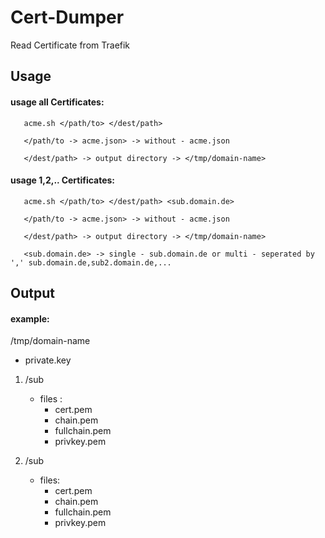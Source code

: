 # Cert-Dumper
Read Certificate from Traefik

## Usage

#### usage all Certificates:  

       acme.sh </path/to> </dest/path>
       
       </path/to -> acme.json> -> without - acme.json
       
       </dest/path> -> output directory -> </tmp/domain-name>

#### usage 1,2,.. Certificates:  

       acme.sh </path/to> </dest/path> <sub.domain.de>
       
       </path/to -> acme.json> -> without - acme.json
       
       </dest/path> -> output directory -> </tmp/domain-name>
       
       <sub.domain.de> -> single - sub.domain.de or multi - seperated by ',' sub.domain.de,sub2.domain.de,...

## Output

#### example:  

/tmp/domain-name  
  -  private.key

1. /sub  
   - files :
     - cert.pem
     - chain.pem
     - fullchain.pem
     - privkey.pem

2. /sub  
   - files:
     - cert.pem
     - chain.pem
     - fullchain.pem
     - privkey.pem
 
 
